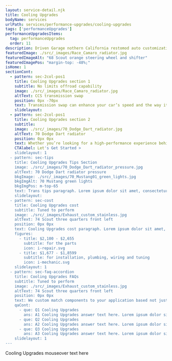 ```yaml
---
layout: service-detail.njk
title: Cooling Upgrades
bodyName: services
urlPath: services/performance-upgrades/cooling-upgrades
tags: ['performanceUpgrades']
performanceUpgradesItems:
  tag: performanceUpgrades
  order: 11
description: Driven Garage nothern California restomod auto customization and repair shop
featuredImage: ./src/_images/Race_Camaro_radiator.jpg
featuredImageAlt: "68 Scout orange steering wheel and shifter"
featuredImagePos: "margin-top: -48%;"
isHome: 1
sectionCont:
  - pattern: sec-2col-pos1
    title: Cooling Upgrades section 1
    subtitle: No limits offroad capability
    image: ./src/_images/Race_Camaro_radiator.jpg
    altText: CCS transmission swap
    position: 0px -70px
    text: Transmission swap can enhance your car’s speed and the way it handles engine power. It will also give you more control and improve your overall riding experience. Changing the transmission may be the easiest way to completely transform your driving experience from ho-hum into a gear-shifting rocket you can't wait to take cruising.
    slidelayout:
  - pattern: sec-2col-pos1
    title: Cooling Upgrades section 2
    subtitle: 
    image: ./src/_images/70_Dodge_Dart_radiator.jpg
    altText: 70 Dodge Dart radiator
    position: 0px 0px
    text: Whether you’re looking for a high-performance experience behind the wheel or are just looking to make you commute easier, we’ve got you covered. Take control with a manual gearbox to precisely put your engine’s power to work. A modern automatic transmission in your classic will make quick runs out for coffee or driving to work more comfortable. We won’t judge, just give you the best setup to match your driving style.
    CTAlabel: Let's Get Started >
    slidelayout: 1
  - pattern: sec-tips
    title: Cooling Upgrades Tips Section
    image: ./src/_images/70_Dodge_Dart_radiator_pressure.jpg
    altText: 70 Dodge Dart radiator pressure
    bkgImage: ./src/_images/70_Mustang01_green_lights.jpg
    bkgImgAlt: 70 Mustang green lights
    bkgImgPos: m-top-65
    text: Trans tips paragraph. Lorem ipsum dolor sit amet, consectetur adipiscing elit. Cras vitae dolor id enim iaculis bibendum. Fusce ut pellentesque erat. Nunc vitae viverra massa. Duis placerat a augue in eleifend. Pellentesque ut neque ex. Ut non nisi ultrices, tincidunt nunc vitae, tincidunt orci. Donec cursus sagittis felis sed tempus. Ut et viverra arcu.
    slidelayout:
  - pattern: sec-cost
    title: Cooling Upgrades cost
    subtitle: Tuned to perform
    image: ./src/_images/Exhaust_custom_stainless.jpg
    altText: 74 Scout three quarters front left
    position: 0px 0px
    text: Cooling Upgrades cost paragraph. Lorem ipsum dolor sit amet, consectetur adipiscing elit. Cras vitae dolor id enim iaculis bibendum. Fusce ut pellentesque erat. Nunc vitae viverra massa. Duis placerat a augue in eleifend. Pellentesque ut neque ex. Ut non nisi ultrices, tincidunt nunc vitae, tincidunt orci. Donec cursus sagittis felis sed tempus. Ut et viverra arcu.
    figures:
      - title: $2,100 - $2,655
        subtitle: for the parts
        icon: i-repair.svg
      - title: $1,677 - $1,8599
        subtitle: for installation, plumbing, wiring and tuning
        icon: i-mechanic.svg
    slidelayout: 1
  - pattern: sec-faq-accordion
    title: Cooling Upgrades FAQs
    subtitle: Tuned to perform
    image: ./src/_images/Exhaust_custom_stainless.jpg
    altText: 74 Scout three quarters front left
    position: 0px 0px
    text: We custom match components to your application based not just on brand name - but your goals for performance and reliability. We don’t cheap out on plumbing and fittings - because who likes to watch their car burn to the ground? We spec in-tank fuel pumps with a return system every time, and have seen the failures not doing this causes. Is it harder or more expensive to do it right? Yes…. But our experience tells us to do it right and pay now, or re-do it later and pay again.
    qaCont:
      - que: Q1 Cooling Upgrades
        ans: A1 Cooling Upgrades answer text here. Lorem ipsum dolor sit amet, consectetur adipiscing elit. Cras vitae dolor id enim iaculis bibendum. Fusce ut pellentesque erat.
      - que: Q2 Cooling Upgrades
        ans: A2 Cooling Upgrades answer text here. Lorem ipsum dolor sit amet, consectetur adipiscing elit. Cras vitae dolor id enim iaculis bibendum. Fusce ut pellentesque erat.
      - que: Q3 Cooling Upgrades
        ans: A3 Cooling Upgrades answer text here. Lorem ipsum dolor sit amet, consectetur adipiscing elit. Cras vitae dolor id enim iaculis bibendum. Fusce ut pellentesque erat..
    slidelayout: 1
---
```


Cooling Upgrades mouseover text here